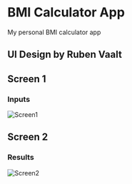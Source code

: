 # BMI Calculator App

My personal BMI calculator app

## UI Design by Ruben Vaalt

[Design Protoype here]: https://dribbble.com/shots/4585382-Simple-BMI-Calculator

## Screen 1

### Inputs

![Screen1](https://res.cloudinary.com/dmxuerbxv/image/upload/v1616014920/various/Simulator_Screen_Shot_-_iPhone_12_mini_-_2021-03-17_at_21.56.06_pyicgq.png)

## Screen 2

### Results

![Screen2](https://res.cloudinary.com/dmxuerbxv/image/upload/v1616014920/various/Simulator_Screen_Shot_-_iPhone_12_mini_-_2021-03-17_at_21.57.49_m0lmtf.png)
